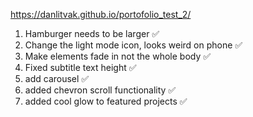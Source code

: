 https://danlitvak.github.io/portofolio_test_2/

1) Hamburger needs to be larger ✅
2) Change the light mode icon, looks weird on phone ✅
3) Make elements fade in not the whole body ✅
4) Fixed subtitle text height ✅
5) add carousel ✅
6) added chevron scroll functionality ✅
7) added cool glow to featured projects ✅
